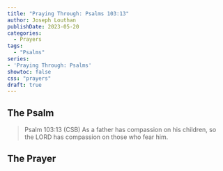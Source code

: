 ```yaml
---
title: "Praying Through: Psalms 103:13"
author: Joseph Louthan
publishDate: 2023-05-20
categories:
  - Prayers
tags:
  - "Psalms"
series:
- 'Praying Through: Psalms'
showtoc: false
css: "prayers"
draft: true
---
```

## The Psalm

>Psalm 103:13 (CSB) As a father has compassion on his children, so the LORD has compassion on those who fear him. 

## The Prayer

<div style="font-variant: small-caps;">

</div>

```text

```
